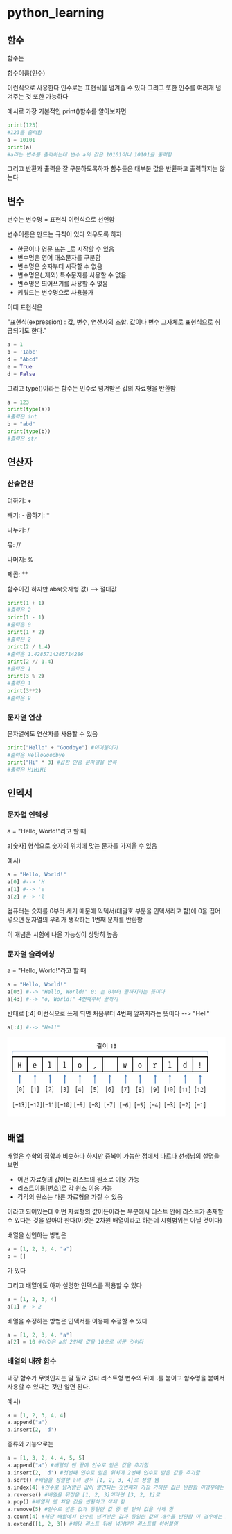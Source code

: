 # python_learning
## 함수
함수는

함수이름(인수)

이런식으로 사용한다 인수로는 표현식을 넘겨줄 수 있다 그리고 또한 인수를 여러개 넘겨주는 것 또한 가능하다

예시로 가장 기본적인 print()함수를 알아보자면
```python
print(123)
#123을 출력함
a = 10101
print(a)
#a라는 변수를 출력하는데 변수 a의 값은 10101이니 10101을 출력함
```

그리고 반환과 출력을 잘 구분하도록하자 함수들은 대부분 값을 반환하고 출력하지는 않는다
## 변수
변수는 변수명 = 표현식 이런식으로 선언함

변수이름은 만드는 규칙이 있다 외우도록 하자
+ 한글이나 영문 또는 _로 시작할 수 있음
+ 변수명은 영어 대소문자를 구분함
+ 변수명은 숫자부터 시작할 수 없음
+ 변수명은(_제외) 특수문자를 사용할 수 없음
+ 변수명은 띄어쓰기를 사용할 수 없음
+ 키워드는 변수명으로 사용불가

이때 표현식은

"표현식(expression) : 값, 변수, 연산자의 조합. 값이나 변수 그자체로 표현식으로 취급되기도 한다."

```python
a = 1
b = '1abc'
d = "Abcd"
e = True
d = False
```

그리고 type()이라는 함수는 인수로 넘겨받은 값의 자료형을 반환함
```python
a = 123
print(type(a))
#출력은 int
b = "abd"
print(type(b))
#출력은 str
```

## 연산자
### 산술연산
더하기: +

빼기: -
곱하기: *

나누기: /

몫: //

나머지: %

제곱: **

함수이긴 하지만 abs(숫자형 값) --> 절대값

```python
print(1 + 1)
#출력은 2
print(1 - 1)
#출력은 0
print(1 * 2)
#출력은 2
print(2 / 1.4)
#출력은 1.4285714285714286
print(2 // 1.4)
#출력은 1
print(3 % 2)
#출력은 1
print(3**2)
#출력은 9
```

### 문자열 연산
문자열에도 연산자를 사용할 수 있음

```python
print("Hello" + "Goodbye") #이어붙이기
#출력은 HelloGoodbye
print("Hi" * 3) #곱한 만큼 문자열을 반복
#출력은 HiHiHi
```

## 인덱서
### 문자열 인덱싱
a = "Hello, World!"라고 할 때

a[숫자] 형식으로 숫자의 위치에 맞는 문자를 가져올 수 있음

예시)
```python
a = "Hello, World!"
a[0] #--> 'H' 
a[1] #--> 'e'
a[2] #--> 'l'
```
컴퓨터는 숫자를 0부터 세기 때문에 익덱서(대괄호 부분을 인덱서라고 함)에 0을 집어넣으면 문자열의 우리가 생각하는 1번째 문자를 반환함

이 개념은 시험에 나올 가능성이 상당히 높음

### 문자열 슬라이싱
a = "Hello, World!"라고 할 때

```python
a = "Hello, World!"
a[0:] #--> "Hello, World!" 0: 는 0부터 끝까지라는 뜻이다
a[4:] #--> "o, World!" 4번째부터 끝까지
```
반대로 [:4] 이런식으로 쓰게 되면 처음부터 4번째 앞까지라는 뜻이다 --> "Hell"

```python
a[:4] #--> "Hell"
```
![인덱서](./img.png)

## 배열
배열은 수학의 집합과 비슷하다 하지만 중복이 가능한 점에서 다르다 선생님의 설명을 보면
- 어떤 자료형의 값이든 리스트의 원소로 이용 가능
- 리스트이름[번호]로 각 원소 이용 가능
- 각각의 원소는 다른 자료형을 가질 수 있음

이라고 되어있는데 어떤 자료형의 값이든이라는 부분에서 리스트 안에 리스트가 존재할 수 있다는 것을 알아야 한다(이것은 2차원 배열이라고 하는데 시험범위는 아닐 것이다)

배열을 선언하는 방법은
```python
a = [1, 2, 3, 4, "a"]
b = []
```
가 있다

그리고 배열에도 아까 설명한 인덱스를 적용할 수 있다
```python
a = [1, 2, 3, 4]
a[1] #--> 2
```

배열을 수정하는 방법은 인덱서를 이용해 수정할 수 있다
```python
a = [1, 2, 3, 4, "a"]
a[2] = 10 #이것은 a의 2번째 값을 10으로 바꾼 것이다
```

### 배열의 내장 함수
내장 함수가 무엇인지는 알 필요 없다 리스트형 변수의 뒤에 .를 붙이고 함수명을 붙여서 사용할 수 있다는 것만 알면 된다.

예시)
```python
a = [1, 2, 3, 4, 4]
a.append("a")
a.insert(2, 'd')
```

종류와 기능으로는

```python
a = [1, 3, 2, 4, 4, 5, 5]
a.append("a") #배열의 맨 끝에 인수로 받은 값을 추가함
a.insert(2, 'd') #첫번째 인수로 받은 위치에 2번째 인수로 받은 값을 추가함
a.sort() #배열을 정렬함 a의 경우 [1, 2, 3, 4]로 정렬 됌
a.index(4) #인수로 넘겨받은 값이 발견되는 첫번째와 가장 가까운 값은 반환함 이경우에는 3
a.reverse() #배열을 뒤집음 [1, 2, 3]이라면 [3, 2, 1]로
a.pop() #배열의 맨 처음 값을 반환하고 삭제 함
a.remove(5) #인수로 받은 값과 동일한 값 중 맨 앞의 값을 삭제 함
a.count(4) #해당 배열에서 인수로 넘겨받은 값과 동일한 값의 개수를 반환함 이 경우에는 2
a.extend([1, 2, 3]) #해당 리스트 뒤에 넘겨받은 리스트를 이어붙임
```
